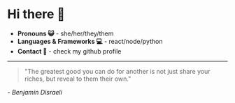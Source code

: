 # Hi there 👋

- **Pronouns 😺** - she/her/they/them
- **Languages & Frameworks 💻** - react/node/python
- **Contact 📨** - check my github profile
---

> "The greatest good you can do for another is not just share your riches, but reveal to them their own."

*- Benjamin Disraeli*